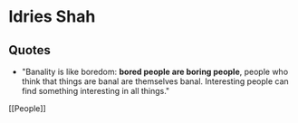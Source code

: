 # Idries Shah

## Quotes

- "Banality is like boredom: **bored people are boring people**, people who think that things are banal are themselves banal. Interesting people can find something interesting in all things."

[[People]]

